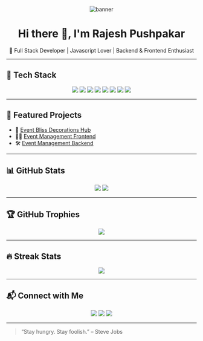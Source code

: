 <p align="center">
  <img src="./A_digital_image_of_Rajesh_Pushpakar's_GitHub_profi.png" alt="banner" />
</p>

<h1 align="center">Hi there 👋, I'm Rajesh Pushpakar</h1>

<p align="center">🚀 Full Stack Developer | Javascript Lover | Backend & Frontend Enthusiast</p>

---

## 🧰 Tech Stack

<p align="center">
  <img src="https://img.shields.io/badge/Javascript-F7DF1E?style=for-the-badge&logo=javascript&logoColor=black"/>
  <img src="https://img.shields.io/badge/Node.js-339933?style=for-the-badge&logo=nodedotjs&logoColor=white"/>
  <img src="https://img.shields.io/badge/React-20232A?style=for-the-badge&logo=react&logoColor=61DAFB"/>
  <img src="https://img.shields.io/badge/Ruby_on_Rails-CC0000?style=for-the-badge&logo=ruby-on-rails&logoColor=white"/>
  <img src="https://img.shields.io/badge/NestJS-E0234E?style=for-the-badge&logo=nestjs&logoColor=white"/>
  <img src="https://img.shields.io/badge/Docker-2496ED?style=for-the-badge&logo=docker&logoColor=white"/>
  <img src="https://img.shields.io/badge/MySQL-005C84?style=for-the-badge&logo=mysql&logoColor=white"/>
  <img src="https://img.shields.io/badge/MongoDB-4EA94B?style=for-the-badge&logo=mongodb&logoColor=white"/>
</p>

---

## 🚀 Featured Projects

- 🎨 [Event Bliss Decorations Hub](https://github.com/sainiRJ/event-bliss-decorations-hub)
- 🧑‍💻 [Event Management Frontend](https://github.com/sainiRJ/event-management-frontend)
- 🛠️ [Event Management Backend](https://github.com/sainiRJ/event-management-backend)

---

## 📊 GitHub Stats

<p align="center">
  <img src="https://github-readme-stats.vercel.app/api?username=sainiRJ&show_icons=true&theme=radical" />
  <img src="https://github-readme-stats.vercel.app/api/top-langs/?username=sainiRJ&layout=compact&theme=radical" />
</p>

---

## 🏆 GitHub Trophies

<p align="center">
  <img src="https://github-profile-trophy.vercel.app/?username=sainiRJ&theme=algolia" />
</p>

---

## 🔥 Streak Stats

<p align="center">
  <img src="https://streak-stats.demolab.com/?user=sainiRJ&theme=highcontrast"/>
</p>

---

## 📬 Connect with Me

<p align="center">
  <a href="mailto:rajeshpushpakar01@gmail.com"><img src="https://img.shields.io/badge/email-rajeshpushpakar01@gmail.com-D14836?style=for-the-badge&logo=gmail&logoColor=white"/></a>
  <a href="https://www.linkedin.com/in/rajesh-saini-8830911b1/"><img src="https://img.shields.io/badge/linkedin-Rajesh_Saini-0077B5?style=for-the-badge&logo=linkedin&logoColor=white"/></a>
  <a href="https://x.com/RajeshS44121795"><img src="https://img.shields.io/badge/Twitter-@RajeshS44121795-1DA1F2?style=for-the-badge&logo=twitter&logoColor=white"/></a>
</p>

---

> “Stay hungry. Stay foolish.” – Steve Jobs
